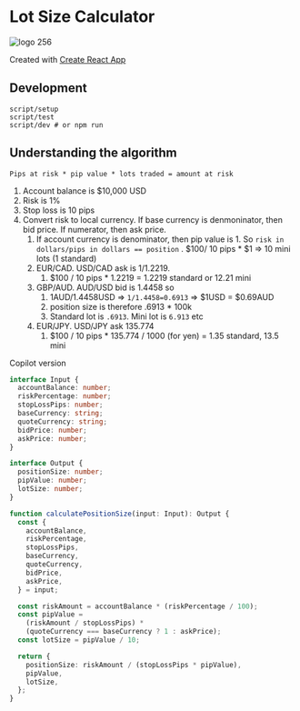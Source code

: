 # Lot Size Calculator

![logo 256](https://github.com/maxbeizer/lot-size-calculator/assets/2006658/88e62d0b-ab43-43df-bd43-28e0da50d279)

Created with [Create React App](https://create-react-app.dev/)

## Development

```
script/setup
script/test
script/dev # or npm run
```

## Understanding the algorithm

```
Pips at risk * pip value * lots traded = amount at risk
```

1. Account balance is $10,000 USD
1. Risk is 1%
1. Stop loss is 10 pips
1. Convert risk to local currency. If base currency is denmoninator, then bid price. If numerator, then ask price.
   1. If account currency is denominator, then pip value is 1. So `risk in dollars/pips in dollars == position` . $100/ 10 pips \* $1 => 10 mini lots (1 standard)
   1. EUR/CAD. USD/CAD ask is 1/1.2219.
      1. $100 / 10 pips \* 1.2219 = 1.2219 standard or 12.21 mini
   1. GBP/AUD. AUD/USD bid is 1.4458 so
      1. 1AUD/1.4458USD => `1/1.4458=0.6913` => $1USD = $0.69AUD
      1. position size is therefore .6913 \* 100k
      1. Standard lot is `.6913`. Mini lot is `6.913` etc
   1. EUR/JPY. USD/JPY ask 135.774
      1. $100 / 10 pips \* 135.774 / 1000 (for yen) = 1.35 standard, 13.5 mini

Copilot version

```typescript
interface Input {
  accountBalance: number;
  riskPercentage: number;
  stopLossPips: number;
  baseCurrency: string;
  quoteCurrency: string;
  bidPrice: number;
  askPrice: number;
}

interface Output {
  positionSize: number;
  pipValue: number;
  lotSize: number;
}

function calculatePositionSize(input: Input): Output {
  const {
    accountBalance,
    riskPercentage,
    stopLossPips,
    baseCurrency,
    quoteCurrency,
    bidPrice,
    askPrice,
  } = input;

  const riskAmount = accountBalance * (riskPercentage / 100);
  const pipValue =
    (riskAmount / stopLossPips) *
    (quoteCurrency === baseCurrency ? 1 : askPrice);
  const lotSize = pipValue / 10;

  return {
    positionSize: riskAmount / (stopLossPips * pipValue),
    pipValue,
    lotSize,
  };
}
```
